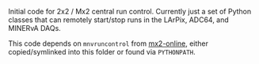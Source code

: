 Initial code for 2x2 / Mx2 central run control. Currently just a set of Python classes that can remotely start/stop runs in the LArPix, ADC64, and MINERvA DAQs.

This code depends on `mnvruncontrol` from [mx2-online](https://github.com/DUNE/mx2-online/), either copied/symlinked into this folder or found via `PYTHONPATH`.
